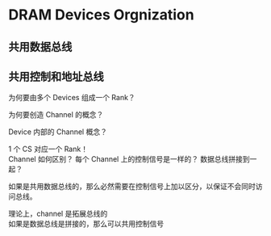 # DRAM Devices Orgnization

## 共用数据总线

## 共用控制和地址总线

为何要由多个 Devices 组成一个 Rank？

为何要创造 Channel 的概念？

Device 内部的 Channel 概念？

1 个 CS 对应一个 Rank！  
Channel 如何区别？ 
每个 Channel 上的控制信号是一样的？ 
数据总线拼接到一起？   

如果是共用数据总线的，那么必然需要在控制信号上加以区分，以保证不会同时访问总线。  

理论上，channel 是拓展总线的  
如果是数据总线是拼接的，那么可以共用控制信号  